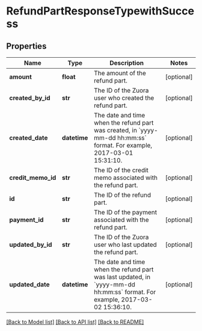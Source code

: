 # RefundPartResponseTypewithSuccess

## Properties
Name | Type | Description | Notes
------------ | ------------- | ------------- | -------------
**amount** | **float** | The amount of the refund part.  | [optional] 
**created_by_id** | **str** | The ID of the Zuora user who created the refund part.  | [optional] 
**created_date** | **datetime** | The date and time when the refund part was created, in &#x60;yyyy-mm-dd hh:mm:ss&#x60; format. For example, 2017-03-01 15:31:10.  | [optional] 
**credit_memo_id** | **str** | The ID of the credit memo associated with the refund part.  | [optional] 
**id** | **str** | The ID of the refund part.  | [optional] 
**payment_id** | **str** | The ID of the payment associated with the refund part.  | [optional] 
**updated_by_id** | **str** | The ID of the Zuora user who last updated the refund part.  | [optional] 
**updated_date** | **datetime** | The date and time when the refund part was last updated, in &#x60;yyyy-mm-dd hh:mm:ss&#x60; format. For example, 2017-03-02 15:36:10.  | [optional] 

[[Back to Model list]](../README.md#documentation-for-models) [[Back to API list]](../README.md#documentation-for-api-endpoints) [[Back to README]](../README.md)


